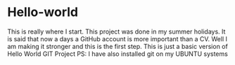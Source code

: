 # Hello-world
This is really where I start.
This project was done in my summer holidays.
It is said that now a days a GitHub account is more important than a CV.
Well I am making it stronger and this is the first step.
This is just a basic version of Hello World GIT Project
PS: I have also installed git on my UBUNTU systems

